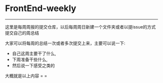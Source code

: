 # FrontEnd-weekly

---

这里是每周周报的提交仓库，以后每周周日新建一个文件夹或者以提issue的方式提交自己的周总结

大家可以将每周的总结一次或者多次提交上来，主要可以说一下:
- 自己这周主要干了什么,
- 下周准备干些什么,
- 然后说一下感受之类的

大概就是以上内容 = =
